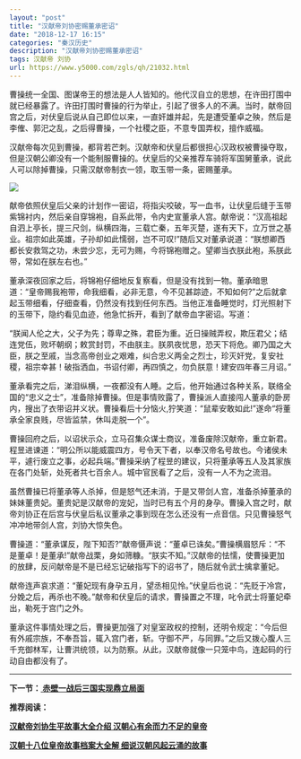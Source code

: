 ```yaml
---
layout: "post"
title: "汉献帝刘协密赐董承密诏"
date: "2018-12-17 16:15"
categories: "秦汉历史"
description: "汉献帝刘协密赐董承密诏"
tags: 汉献帝 刘协
url: https://www.y5000.com/zgls/qh/21032.html
---
```






曹操统一全国、图谋帝王的想法是人人皆知的。他代汉自立的思想，在许田打围中就已经暴露了。许田打围时曹操的行为举止，引起了很多人的不满。当时，献帝回宫之后，对伏皇后说从自己即位以来，一直奸雄并起，先是遭受董卓之殃，然后是李傕、郭汜之乱，之后得曹操，一个社稷之臣，不意专国弄权，擅作威福。

汉献帝每次见到曹操，都背若芒刺。汉献帝和伏皇后都很担心汉政权被曹操夺取，但是汉朝公卿没有一个能制服曹操的。伏皇后的父亲推荐车骑将军国舅董承，说此人可以除掉曹操，只需汉献帝制衣一领，取玉带一条，密赐董承。

![](https://img.y5000.com/uploads/allimg/170505/8-1F505094U0145.jpg)

献帝依照伏皇后父亲的计划作一密诏，将指尖咬破，写一血书，让伏皇后缝于玉带紫锦衬内，然后亲自穿锦袍，自系此带，令内史宣董承人宫。献帝说：“汉高祖起自泗上亭长，提三尺剑，纵横四海，三载亡秦，五年灭楚，遂有天下，立万世之基业。祖宗如此英雄，子孙却如此懦弱，岂不可叹!”随后又对董承说道：“朕想卿西都长安救驾之功，未尝少忘，无可为赐，今将锦袍赠之。望卿当衣朕此袍，系朕此带，常如在朕左右也。”

董承深夜回家之后，将锦袍仔细地反复察看，但是没有找到一物。董承暗思道：“皇帝赐我袍带，命我细看，必非无意，今不见甚踪迹，不知如何?”之后就拿起玉带细看，仔细查看，仍然没有找到任何东西。当他正准备睡觉时，灯光照射下的玉带下，隐约看见血迹，他急忙拆开，看到了献帝血字密诏。写道：

“朕闻人伦之大，父子为先；尊卑之殊，君臣为重。近日操贼弄权，欺压君父；结连党伍，败坏朝纲；敕赏封罚，不由朕主。朕夙夜忧思，恐天下将危。卿乃国之大臣，朕之至戚，当念高帝创业之艰难，纠合忠义两全之烈士，珍灭奸党，复安社稷，祖宗幸甚！破指洒血，书诏付卿，再四慎之，勿负朕意！建安四年春三月诏。”

董承看完之后，涕泪纵横，一夜都没有人睡。之后，他开始通过各种关系，联络全国的“忠义之士”，准备除掉曹操。但是事情败露了，曹操派人直接闯人董承的卧房内，搜出了衣带诏并义状。曹操看后十分恼火,狞笑道：“鼠辈安敢如此!”遂命“将董承全家良贱，尽皆监禁，休叫走脱一个”。

曹操回府之后，以诏状示众，立马召集众谋士商议，准备废除汉献帝，重立新君。程昱进谏道：“明公所以能威震四方，号令天下者，以奉汉帝名号故也。今诸侯未平，遽行废立之事，必起兵端。”曹操采纳了程昱的建议，只将董承等五人及其家族在各门处斩，处死者共七百余人。城中官民看了之后，没有一人不为之流泪。

虽然曹操已将董承等人杀掉，但是怒气还未消，于是又带剑人宫，准备杀掉董承的妹妹董贵妃。董贵妃是汉献帝的宠妃，当时已有五个月的身孕。曹操入宫之时，献帝刘协正在后宫与伏皇后私议董承之事到现在怎么还没有一点音信。只见曹操怒气冲冲地带剑人宫，刘协大惊失色。

曹操道：“董承谋反，陛下知否?”献帝慑声说：“董卓已诛矣。”曹操横眉怒斥：“不是董卓！是董承!”献帝战栗，身如筛糠。“朕实不知。”汉献帝的怯懦，使曹操更加的放肆，反问献帝是不是已经忘记破指写下的诏书了，随后就令武士擒拿董妃。

献帝连声哀求道：“董妃现有身孕五月，望丞相见怜。”伏皇后也说：“先贬于冷宫，分娩之后，再杀也不晚。”献帝和伏皇后的请求，曹操置之不理，叱令武士将董妃牵出，勒死于宫门之外。

董承这件事情处理之后，曹操更加强了对皇室政权的控制，还明令规定：“今后但有外戚宗族，不奉吾旨，辄入宫门者，斩。守御不严，与同罪。”之后又拨心腹人三千充御林军，让曹洪统领，以为防察。从此，汉献帝就像一只笼中鸟，连起码的行动自由都没有了。

* * *

**下一节：[ 赤壁一战后三国实现鼎立局面](https://www.y5000.com/zgls/qh/21034.html)**

**推荐阅读：**

[**汉献帝刘协生平故事大全介绍 汉朝心有余而力不足的皇帝**](https://www.y5000.com/zgls/qh/21040.html)

[**汉朝十八位皇帝故事档案大全解 细说汉朝风起云涌的故事**](https://www.y5000.com/zgls/qh/21041.html)
